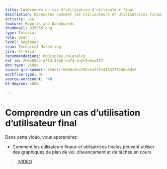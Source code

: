 ```yaml
---
title: Comprendre un cas d’utilisation d’utilisateur final
description: Découvrez comment les utilisateurs et utilisatrices finaux peuvent utiliser les graphiques du plan de vol, d’avancement et de tâches en cours dans [!UICONTROL Analytique améliorée].
activity: use
feature: Reports and Dashboards
thumbnail: 335055.png
type: Tutorial
role: User
level: Beginner
team: Technical Marketing
jira: KT-8712
recommendations: noDisplay,noCatalog
exl-id: 2b6e88e4-d71d-434b-ba74-da2e5e8ea157
doc-type: video
source-git-commit: 92dd1cf0db8c6ea785cba2f524133273240a6d10
workflow-type: ht
source-wordcount: '48'
ht-degree: 100%

---
```


# Comprendre un cas d’utilisation d’utilisateur final

Dans cette vidéo, vous apprendrez :

* Comment les utilisateurs finaux et utilisatrices finales peuvent utiliser des graphiques de plan de vol, d’avancement et de tâches en cours

>[!VIDEO](https://video.tv.adobe.com/v/335055/?quality=12&learn=on)
